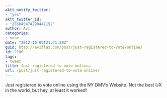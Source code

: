```yaml
---
aktt_notify_twitter:
- "yes"
aktt_twitter_id:
- "255845474299441152"
author: Avi
categories:
- none
date: "2012-10-09T21:41:29Z"
guid: http://aviflax.com/post/just-registered-to-vote-online/
id: 2106
tags:
- tweet
title: Just registered to vote online…
url: /post/just-registered-to-vote-online/
---
```

Just registered to vote online using the NY DMV’s Website. Not the best UX in the world, but hey, at least it worked!